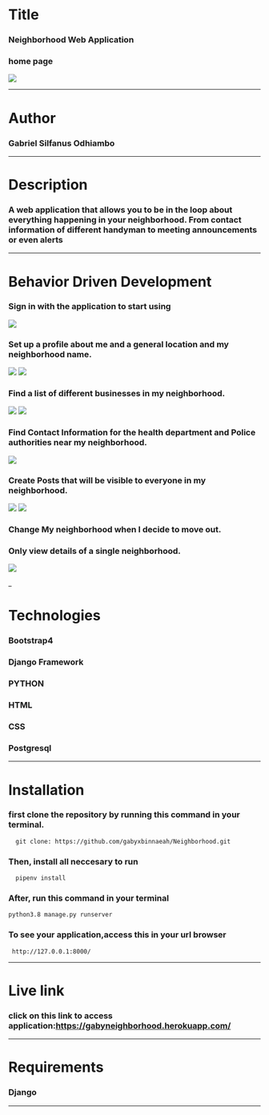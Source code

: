 # Title 
### Neighborhood Web Application
### home page
![](/hood/static/css/images/homehood.png)
___

# Author 

### Gabriel Silfanus Odhiambo
___ 

# Description 
###  A web application that allows you to be in the loop about everything happening in your neighborhood. From contact information of different handyman to meeting announcements or even alerts
___ 

# Behavior Driven Development

### Sign in with the application to start using
 ![](/hood/static/css/images/registerhood.png)
### Set up a profile about me and a general location and my neighborhood name.
  ![](/hood/static/css/images/loginhood.png)
  ![](/static/css/images/loginhoodne.png)
### Find a list of different businesses in my neighborhood.
 ![](/hood/static/css/images/bsformhood.png)
 ![](/hood/static/css/images/bspostshoo.png)
### Find Contact Information for the health department and Police authorities near my neighborhood.
 ![](/hood/static/css/images/createproj.png)

### Create Posts that will be visible to everyone in my neighborhood.
 ![](/hood/static/css/images/posthood1.png)
 ![](/hood/static/css/images/postshood.png)
### Change My neighborhood when I decide to move out.

### Only view details of a single neighborhood.
   ![](/hood/static/css/images/detailshood.png)

_

# Technologies

### Bootstrap4
### Django Framework
### PYTHON
### HTML 
### CSS
### Postgresql 
 
___

# Installation
### first clone the repository by running this command in your terminal.
      
      git clone: https://github.com/gabyxbinnaeah/Neighborhood.git

### Then, install all neccesary to run 
      pipenv install
   
### After, run this command in your terminal

    python3.8 manage.py runserver 


### To see your application,access this in your url browser

     http://127.0.0.1:8000/
___

# Live link

### click on this link to access application:https://gabyneighborhood.herokuapp.com/

___


# Requirements

### Django
___






